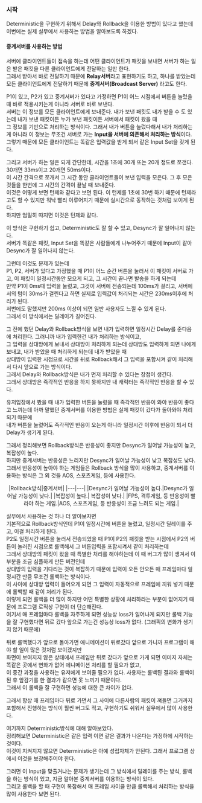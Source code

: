 ### 시작
Deterministic을 구현하기 위해서 Delay와 Rollback을 이용한 방법이 있다고 했는데 이번에는 실제 실무에서 사용하는 방법을 알아보도록 하겠다. <br />

#### 중계서버를 사용하는 방법
서버에 클라이언트들이 접속을 하는데 어떤 클라이언트가 패킷을 보내면 서버가 하는 일은 받은 패킷을 다른 클라이언트에게 전달하는 일만 한다. <br />
그래서 받아서 바로 전달하기 때문에 **Relay서버**라고 표현하기도 하고, 하나를 받았는데 모든 클라이언트에게 전달하기 때문에 **중계서버(Broadcast Server)** 라고도 한다. <br />

P1이 있고, P2가 있고 중계서버가 있다고 가정하면 P1이 어느 시점에서 버튼을 눌렀을 때 바로 적용시키는게 아니라 서버로 바로 보낸다. <br />
서버는 이 정보를 모든 클라이언트에게 보내준다. 내가 보낸 패킷도 내가 받을 수 도 있는데 내가 보낸 패킷이든 누가 보낸 패킷이든 서버에서 패킷이 왔을 때 <br />
그 정보를 기반으로 처리하는 방식이다. 그래서 내가 버튼을 눌렀다해서 내가 처리하는게 아니라 이 정보는 무조건 서버로 가는 **Input을 서버에 의존해서 처리하는 방식**이다.
그렇기 때문에 모든 클라이언트는 똑같은 입력값을 받게 되서 같은 Input Set을 갖게 된다. <br />

그리고 서버가 하는 일은 되게 간단한데, 시간을 1초에 30개 또는 20개 정도로 쪼갠다. 30개면 33ms이고 20개면 50ms이다. <br />
이 시간 간격으로 쪼개서 그 시간 동안 클라이언트들이 보낸 입력을 모은다. 그 후 모은것들을 한번에 그 시간의 간격이 끝날 때 보내준다. <br />
이것은 어떻게 보면 턴제와 같다고 보면 된다. 이 턴제를 1초에 30번 하기 때문에 턴제라고도 할 수 있지만 워낙 빨리 이루어지기 때문에 실시간으로 동작하는 것처럼 보이게 된다.<br />
하지만 엄밀히 따지면 이것은 턴제와 같다. <br />

이 방식은 구현하기 쉽고, Deterministic도 잘 할 수 있고, Desync가 잘 일어나지 않는다. <br />
서버가 똑같은 패킷, Input Set을 똑같은 사람들에게 나누어주기 때문에 Input이 같아 Desync가 잘 일어나지 않는다. <br />

그런데 이것도 문제가 있는데 <br />
P1, P2, 서버가 있다고 가정했을 때 P1이 어느 순간 버튼을 눌러서 이 패킷이 서버로 가고, 이 패킷이 일정시간동안 모으게 되고, 그 시간이 끝나면 발송을 하게 되는데 <br />
만약 P1이 0ms때 입력을 눌렀고, 그것이 서버에 전송되는데 100ms가 걸리고, 서버에서의 텀이 30ms가 걸린다고 하면 실제로 입력값이 처리되는 시간은 230ms이후에 처리가 된다. <br />
저번에도 말했지만 200ms 이상이 되면 일반 사용자도 느낄 수 있게 된다. <br />
그래서 이 방식에서는 딜레이가 길어진다. <br /> 

그 전에 했던 Delay와 Rollback방식을 보면 내가 입력하면 일정시간 Delay를 준다음에 처리한다. 그러니까 내가 입력한건 내가 처리하는 방식이고, <br />
그 입력을 상대방에게 보내서 상대방이 처리하게 되는데 상대방도 입력하게 되면 나에게 보내고, 내가 받았을 때 처리하게 되는데 내가 받았을 때 <br />
상대방이 입력한 시점으로 시간을 뒤로 Rollback해서 그 입력을 포함시켜 같이 처리해서 다시 앞으로 가는 방식이다. <br />
그래서 Delay와 Rollback방식은 내가 먼저 처리할 수 있다는 장점이 생긴다. <br />
그래서 상대방은 즉각적인 반응을 하지 못하지만 내 캐릭터는 즉각적인 반응을 할 수 있다. <Br />

유저입장에서 봤을 때 내가 입력한 버튼을 눌렀을 때 즉각적인 반응이 와야 반응이 좋다고 느끼는데 아까 말했던 중계서버를 이용한 방법은 실제 패킷이 갔다가 돌아와야 처리되기 때문에 <br />
내가 버튼을 눌렀어도 즉각적인 반응이 오는게 아니라 일정시간 이후에 반응이 되서 더 Delay가 생기게 된다. <br />

그래서 정리해보면 Rollback방식은 반응성이 좋지만 Desync가 일어날 가능성이 높고, 복잡성이 높다. <br />
하지만 중계서버는 반응성은 느리지만 Desync가 일어날 가능성이 낮고 복잡성도 낮다. <br />
그래서 반응성이 높아야 하는 게임들은 Rollback 방식을 많이 사용하고, 중계서버를 이용하는 방식은 그 외 것들 AOS, 스포츠게임, 등에 사용한다. <br />

<p align="center">
|Rollback방식|중계서버|
|---|---|
|Desync가 일어날 가능성이 높다.|Desync가 일어날 가능성이 낮다.|
|복잡성이 높다.| 복잡성이 낮다.|
|FPS, 격투게임, 등 반응성이 빨라야 하는 게임.|AOS, 스포츠게임, 등 반응성이 조금 느려도 되는 게임.|
</p>

실무에서 사용하는 것 하나 더 알아보자면 <br />
기본적으로 Rollback방식인데 P1이 일정시간에 버튼을 눌렀고, 일정시간 딜레이를 주고, 이걸 처리하게 된다. <br />
P2도 일정시간 버튼을 눌러서 전송되었을 때 P1이 P2의 패킷을 받는 시점에서 P2의 버튼이 눌러진 시점으로 롤백해서 그 버튼입력을 포함시켜서 같이 처리하는데 <br />
그래서 상대방의 패킷이 왔을 때 특별한 처리를 해야하는데 이 때 버그가 많이 생겨서 이 부분을 조금 심플하게 만든 버전인데 <br />
상대방의 입력을 기다리는 것이 복잡하기 때문에 입력이 오든 안오든 매 프레임마다 일정시간 만큼 무조건 롤백하는 방식이다. <br />
이 사이에 상대방 입력이 들어오게 되면 그 입력이 자동적으로 프레임에 끼워 넣기 때문에 롤백할 때 같이 처리가 된다. <br />
이렇게 되면 롤백을 더 많이 하지만 어떤 특별한 상황에 처리하라는 부분이 없어지기 때문에 프로그램 로직상 구현이 더 단순해진다. <br />
여기서 매 프레임마다 롤백을 자주하게 되면 성능상 loss가 일어나게 되지만 롤백 기능을 잘 구현했다면 뒤로 갔다 앞으로 가는건 성능상 loss가 없다. (그래픽의 변화가 생기지 않기 때문에) <br />

뒤로 롤백했다가 앞으로 돌아가면 애니메이션이 뒤로갔다 앞으로 가니까 프로그램이 해야 할 일이 많은 것처럼 보이겠지만 <br />
화면이 보여지지 않은 상태에서 프레임만 뒤로 갔다가 앞으로 가게 되면 이미지 자체는 똑같은 곳에서 변화가 없어 에니메이션 처리를 할 필요가 없고, <br />
이 중간 과정을 사용하는 유저에게 보여줄 필요가 없다. 사용자는 롤백된 결과와 롤백이 된 후 앞감기를 한 결과가 같으면 못 느끼기 때문이다. <br />
그래서 이 롤백을 잘 구현하면 성능에 대한 큰 차이가 없다. <br />

그래서 항상 매 프레임마다 뒤로 가면서 그 사이에 다른사람의 패킷이 껴들면 그거까지 포함해서 진행하는 방식이 훨씬 버그도 적고, 구현하기도 쉬워서 실무에서 많이 사용한다. <br />

여기까지 Deterministic방식에 대해 알아보았다. <br />
정리해보면 Deterministic은 같은 입력 이면 같은 결과가 나온다는 가정하에 시작하는 것이다. <br />
이것이 지켜지지 않으면 Deterministic은 아예 성립자체가 안된다. 그래서 프로그램 상에서 이것을 보장해주어야 한다. <br />

그러면 이 Input을 맞출거냐는 문제가 생기는데 그 방식에서 딜레이를 주는 방식, 롤백을 하는 방식이 있고, 지금 알아본 중계서버를 이용하는 방식이 있다. <br />
그리고 롤백을 할 때 구현이 복잡해서 매 프레임 사이클 만큼 롤백해서 처리하는 방식을 많이 사용한다 보면 된다. <br />
